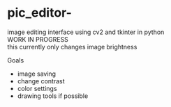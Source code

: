 # pic_editor-
image editing interface using cv2 and tkinter in python  
WORK IN PROGRESS    
this currently only changes image brightness  


Goals  
- image saving  
- change contrast  
- color settings  
- drawing tools if possible  
